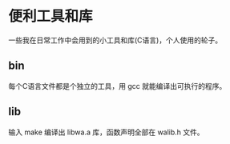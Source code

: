 # 便利工具和库

一些我在日常工作中会用到的小工具和库(C语言)，个人使用的轮子。

## bin

每个C语言文件都是个独立的工具，用 gcc 就能编译出可执行的程序。

## lib

输入 make 编译出 libwa.a 库，函数声明全部在 walib.h 文件。
